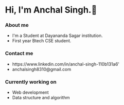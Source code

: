 ### <h1 background colour="purple">Hi, I'm Anchal Singh.👋</h1>

<h3>About me</h3>
<ul>
  <li>I'm a Student at Dayananda Sagar institution.</li>
  <li>First year Btech CSE student.</li>
</ul>
<h3> Contact me </h3>
<ul>
  <li>https://www.linkedin.com/in/anchal-singh-110b131a6'</li>
  <li>anchalsingh8310@gmail.com</li>
</ul>
<h3> Currently working on </h3>
  <ul>
    <li>Web development</li>
    <li>Data structure and algorithm</li>
  </ul>
